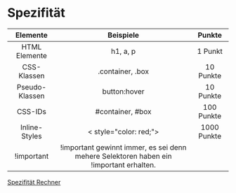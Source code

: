 # Spezifität

| Elemente | Beispiele | Punkte |
| :---: | :---: | :---: |
| HTML Elemente | h1, a, p | 1 Punkt |
| CSS-Klassen | .container, .box | 10 Punkte |
| Pseudo-Klassen | button:hover | 10 Punkte |
| CSS-IDs | #container, #box | 100 Punkte |
| Inline-Styles | < style="color: red;"> | 1000 Punkte |
| !important | !important gewinnt immer, es sei denn mehere Selektoren haben ein !important erhalten. |  |

[Spezifität Rechner](https://specificity.keegan.st/)